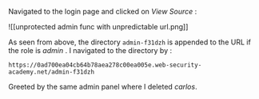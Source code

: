 Navigated to the login page and clicked on *View Source* :

![[unprotected admin func with unpredictable url.png]]

As seen from above, the directory `admin-f31dzh` is appended to the URL if the role is *admin* .
I navigated to the directory by : 
```URL 
https://0ad700ea04cb64b78aea278c00ea005e.web-security-academy.net/admin-f31dzh
```
Greeted by the same admin panel where I deleted *carlos*. 

